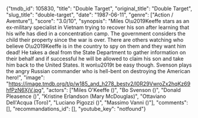 {"tmdb_id": 105830, "title": "Double Target", "original_title": "Double Target", "slug_title": "double-target", "date": "1987-06-11", "genre": ["Action / Aventure"], "score": "3.0/10", "synopsis": "Miles O\u2019Keeffe stars as an ex-military specialist in Vietnam trying to recover his son after learning that his wife has died in a concentration camp. The government considers the child their property since the war is over. There are others watching who believe O\u2019Keeffe is in the country to spy on them and they want him dead! He takes a deal from the State Department to gather information on their behalf and if successful he will be allowed to claim his son and take him back to the United States. It won\u2019t be easy though. Svenson plays the angry Russian commander who is hell-bent on destroying the American hero!", "image": "https://image.tmdb.org/t/p/w185_and_h278_bestv2/l0R29VwroZx2hqKz69hfPzN6XjV.jpg", "actors": ["Miles O'Keeffe ()", "Bo Svenson ()", "Donald Pleasence ()", "Kristine Erlandson (Mary McDouglas)", "Ottaviano Dell'Acqua (Toro)", "Luciano Pigozzi ()", "Massimo Vanni ()"], "comments": [], "recommandations_id": [], "youtube_key": "notfound"}